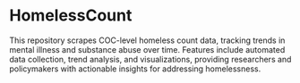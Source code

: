 # HomelessCount
This repository scrapes COC-level homeless count data, tracking trends in mental illness and substance abuse over time. Features include automated data collection, trend analysis, and visualizations, providing researchers and policymakers with actionable insights for addressing homelessness.
